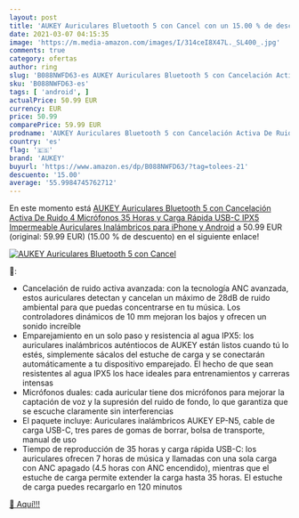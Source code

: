 ```yaml
---
layout: post
title: 'AUKEY Auriculares Bluetooth 5 con Cancel con un 15.00 % de descuento'
date: 2021-03-07 04:15:35
image: 'https://m.media-amazon.com/images/I/314ceI8X47L._SL400_.jpg'
comments: true
category: ofertas
author: ring
slug: 'B088NWFD63-es AUKEY Auriculares Bluetooth 5 con Cancelación Activa De...'
sku: 'B088NWFD63-es'
tags: [ 'android', ]
actualPrice: 50.99 EUR
currency: EUR
price: 50.99
comparePrice: 59.99 EUR
prodname: 'AUKEY Auriculares Bluetooth 5 con Cancelación Activa De Ruido  4 Micrófonos  35 Horas y Carga Rápida USB-C  IPX5 Impermeable Auriculares Inalámbricos para iPhone y Android'
country: 'es'
flag: '🇪🇸'
brand: 'AUKEY'
buyurl: 'https://www.amazon.es/dp/B088NWFD63/?tag=tolees-21'
descuento: '15.00'
average: '55.9984745762712'
---
```


En este momento está [AUKEY Auriculares Bluetooth 5 con Cancelación Activa De Ruido  4 Micrófonos  35 Horas y Carga Rápida USB-C  IPX5 Impermeable Auriculares Inalámbricos para iPhone y Android](https://www.amazon.es/dp/B088NWFD63/?tag=tolees-21) a 50.99 EUR (original: 59.99 EUR) (15.00 %  de descuento) en el siguiente enlace!

[![AUKEY Auriculares Bluetooth 5 con Cancel](https://m.media-amazon.com/images/I/314ceI8X47L._SL400_.jpg)](https://www.amazon.es/dp/B088NWFD63/?tag=tolees-21)

🔎:

- Cancelación de ruido activa avanzada: con la tecnología ANC avanzada, estos auriculares detectan y cancelan un máximo de 28dB de ruido ambiental para que puedas concentrarse en tu música. Los controladores dinámicos de 10 mm mejoran los bajos y ofrecen un sonido increíble
- Emparejamiento en un solo paso y resistencia al agua IPX5: los auriculares inalámbricos auténtiocos de AUKEY están listos cuando tú lo estés, simplemente sácalos del estuche de carga y se conectarán automáticamente a tu dispositivo emparejado. El hecho de que sean resistentes al agua IPX5 los hace ideales para entrenamientos y carreras intensas
- Micrófonos duales: cada auricular tiene dos micrófonos para mejorar la captación de voz y la supresión del ruido de fondo, lo que garantiza que se escuche claramente sin interferencias
- El paquete incluye: Auriculares inalámbricos AUKEY EP-N5, cable de carga USB-C, tres pares de gomas de borrar, bolsa de transporte, manual de uso
- Tiempo de reproducción de 35 horas y carga rápida USB-C: los auriculares ofrecen 7 horas de música y llamadas con una sola carga con ANC apagado (4.5 horas con ANC encendido), mientras que el estuche de carga permite extender la carga hasta 35 horas. El estuche de carga puedes recargarlo en 120 minutos

[🛒 Aquí!!!](https://www.amazon.es/dp/B088NWFD63/?tag=tolees-21)
